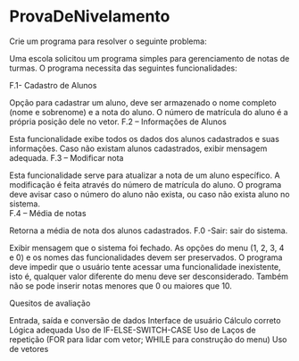 # ProvaDeNivelamento

Crie um programa para resolver o seguinte problema: 

Uma escola solicitou um programa simples para gerenciamento de notas de turmas. O programa necessita das seguintes funcionalidades:

F.1- Cadastro de Alunos

Opção para cadastrar um aluno, deve ser armazenado o nome completo (nome e sobrenome) e a nota do aluno. O número de matrícula do aluno é a própria posição dele no vetor.
F.2 – Informações de Alunos

Esta funcionalidade exibe todos os dados dos alunos cadastrados e suas informações. Caso não existam alunos cadastrados, exibir mensagem adequada.
F.3 – Modificar nota

Esta funcionalidade serve para atualizar a nota de um aluno específico. A modificação é feita através do número de matrícula do aluno. O programa deve avisar caso o número do aluno não exista, ou caso não exista aluno no sistema.  
F.4 – Média de notas 

Retorna a média de nota dos alunos cadastrados.
F.0 -Sair: sair do sistema. 

Exibir mensagem que o sistema foi fechado.
As opções do menu (1, 2, 3, 4 e 0) e os nomes das funcionalidades devem ser preservados. O programa deve impedir que o usuário tente acessar uma funcionalidade inexistente, isto é, qualquer valor diferente do menu deve ser desconsiderado. Também não se pode inserir notas menores que 0 ou maiores que 10.



Quesitos de avaliação

Entrada, saída e conversão de dados
Interface de usuário 
Cálculo correto
Lógica adequada 
Uso de IF-ELSE-SWITCH-CASE
Uso de Laços de repetição (FOR para lidar com vetor; WHILE para construção do menu)
Uso de vetores
